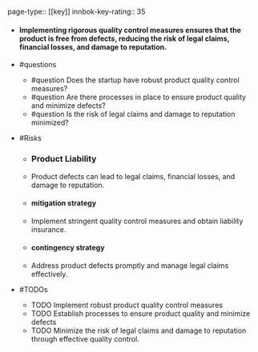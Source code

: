 page-type:: [[key]]
innbok-key-rating:: 35
- #### Implementing rigorous quality control measures ensures that the product is free from defects, reducing the risk of legal claims, financial losses, and damage to reputation.
- #questions
  - #question Does the startup have robust product quality control measures?
  - #question Are there processes in place to ensure product quality and minimize defects?
  - #question Is the risk of legal claims and damage to reputation minimized?
- #Risks

  - ### Product Liability
  - Product defects can lead to legal claims, financial losses, and damage to reputation.
  - #### mitigation strategy
  - Implement stringent quality control measures and obtain liability insurance.
  - #### contingency strategy
  - Address product defects promptly and manage legal claims effectively.
- #TODOs
  - TODO Implement robust product quality control measures
  - TODO  Establish processes to ensure product quality and minimize defects
  - TODO  Minimize the risk of legal claims and damage to reputation through effective quality control.



